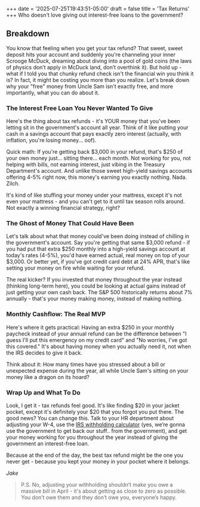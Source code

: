+++
date = '2025-07-25T19:43:51-05:00'
draft = false
title = 'Tax Returns'
+++
Who doesn't love giving out interest-free loans to the government?

## Breakdown

You know that feeling when you get your tax refund? That sweet, sweet deposit hits your account and suddenly you're channeling your inner Scrooge McDuck, dreaming about diving into a pool of gold coins (the laws of physics don’t apply in McDuck land, don’t overthink it). But hold up - what if I told you that chunky refund check isn't the financial win you think it is? In fact, it might be costing you more than you realize. Let's break down why your "free" money from Uncle Sam isn't exactly free, and more importantly, what you can do about it.

### The Interest Free Loan You Never Wanted To Give

Here's the thing about tax refunds - it's YOUR money that you've been letting sit in the government's account all year. Think of it like putting your cash in a savings account that pays exactly zero interest (actually, with inflation, you're losing money... oof).

Quick math: If you're getting back $3,000 in your refund, that's $250 of your own money just... sitting there... each month. Not working for you, not helping with bills, not earning interest, just vibing in the Treasury Department's account. And unlike those sweet high-yield savings accounts offering 4-5% right now, this money's earning you exactly nothing. Nada. Zilch.

It's kind of like stuffing your money under your mattress, except it's not even your mattress - and you can't get to it until tax season rolls around. Not exactly a winning financial strategy, right?

### The Ghost of Money That Could Have Been

Let's talk about what that money could've been doing instead of chilling in the government's account. Say you're getting that same $3,000 refund - if you had put that extra $250 monthly into a high-yield savings account at today's rates (4-5%), you'd have earned actual, real money on top of your $3,000. Or better yet, if you've got credit card debt at 24% APR, that's like setting your money on fire while waiting for your refund.

The real kicker? If you invested that money throughout the year instead (thinking long-term here), you could be looking at actual gains instead of just getting your own cash back. The S&P 500 historically returns about 7% annually - that's your money making money, instead of making nothing.

### Monthly Cashflow: The Real MVP

Here's where it gets practical: Having an extra $250 in your monthly paycheck instead of your annual refund can be the difference between "I guess I'll put this emergency on my credit card" and "No worries, I've got this covered." It's about having money when you actually need it, not when the IRS decides to give it back.

Think about it: How many times have you stressed about a bill or unexpected expense during the year, all while Uncle Sam's sitting on your money like a dragon on its hoard?

### Wrap Up and What To Do

Look, I get it - tax refunds feel good. It's like finding $20 in your jacket pocket, except it's definitely your $20 that you forgot you put there. The good news? You can change this. Talk to your HR department about adjusting your W-4, use the [IRS withholding calculator](https://apps.irs.gov/app/tax-withholding-estimator) (yes, we’re gonna use the government to get back our stuff.. from the government), and get your money working for you throughout the year instead of giving the government an interest-free loan.

Because at the end of the day, the best tax refund might be the one you never get - because you kept your money in your pocket where it belongs.

*Jake*

> P.S. No, adjusting your withholding shouldn’t make you owe a massive bill in April - it's about getting as close to zero as possible. You don’t owe them and they don’t owe you, everyone’s happy.